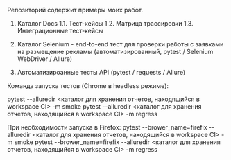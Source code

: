 Репозиторий содержит примеры моих работ.

1. Каталог Docs
    1.1. Тест-кейсы
    1.2. Матрица трассировки
    1.3. Интеграционные тест-кейсы

2. Каталог Selenium - end-to-end тест для проверки работы с заявками на размещение рекламы (автоматизированный, pytest / Selenium WebDriver / Allure)

3. Автоматизироанные тесты API (pytest / requests / Allure)

Команда запуска тестов (Chrome в headless режиме): 

pytest --alluredir <каталог для хранения отчетов, находящийся в workspace CI> -m smoke
pytest --alluredir <каталог для хранения отчетов, находящийся в workspace CI> -m regress

При необходимости запуска в Firefox:
pytest --brower_name=firefix --alluredir <каталог для хранения отчетов, находящийся в workspace CI> -m smoke
pytest --brower_name=firefix --alluredir <каталог для хранения отчетов, находящийся в workspace CI> -m regress
